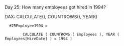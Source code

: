 Day 25: How many employees got hired in 1994?

DAX: CALCULATE(), COUNTROWS(), YEAR()

      #25Employee1994 =

            CALCULATE ( COUNTROWS ( Employees ), YEAR ( Employees[HireDate] ) = 1994 )
